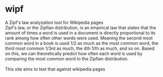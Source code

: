 # wipf
A Zipf's law analyzation tool for Wikipedia pages\
Zipf's law, or the Zipfian distribution, is an empirical law that states that the amount of times a word is used in a document is directly proportional to its rank among how often other words were used. Meaning the second most common word in a book is used 1/2 as much as the most common word, the third most common 1/3rd as much, the 4th 1/th as much, and so on. Based on this, we can theoretically predict how often each word is used by comparing the most common word to the Zipfian distribution.\
\
This site aims to test that against wikipedia pages
